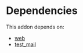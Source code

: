 # Dependencies

This addon depends on:

- [web](https://github.com/bringout/oca-ocb-core/tree/11a704b400b8bf0763643e267bf123858a85c9e6/odoo-bringout-oca-ocb-web)
- [test_mail](https://github.com/bringout/oca-ocb-test/tree/954590ff92e0e6206b578f762f8d9bf8bc62fe2c/odoo-bringout-oca-ocb-test_mail)
